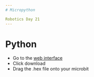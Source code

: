 ```yaml
---
# Micropython

Robotics Day 21
---
```

# Python

* Go to the [web interface](https://python.microbit.org/v/1)
* Click download
* Drag the .hex file onto your microbit